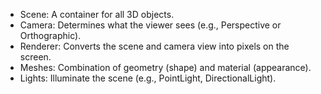 * Scene: A container for all 3D objects.
* Camera: Determines what the viewer sees (e.g., Perspective or Orthographic).
* Renderer: Converts the scene and camera view into pixels on the screen.
* Meshes: Combination of geometry (shape) and material (appearance).
* Lights: Illuminate the scene (e.g., PointLight, DirectionalLight).